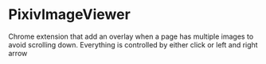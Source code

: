 # PixivImageViewer

Chrome extension that add an overlay when a page has multiple images to avoid scrolling down. Everything is controlled by either click or left and right arrow
